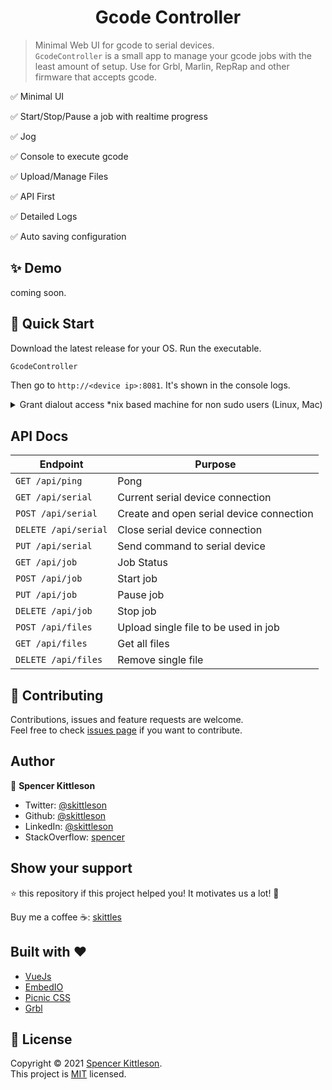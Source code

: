 ﻿<h1 align="center">Gcode Controller </h1>


> Minimal Web UI for gcode to serial devices.<br /> `GcodeController` is a small app to manage your gcode jobs with the least amount of setup.  Use for Grbl, Marlin, RepRap and other firmware that accepts gcode.

✅ Minimal UI

✅ Start/Stop/Pause a job with realtime progress

✅ Jog

✅ Console to execute gcode

✅ Upload/Manage Files

✅ API First

✅ Detailed Logs

✅ Auto saving configuration

## ✨ Demo

coming soon.



## 🚀 Quick Start

Download the latest release for your OS.  Run the executable. 

```sh
GcodeController
```

Then go to `http://<device ip>:8081`. It's shown in the console logs.

<details>
	<summary>Grant dialout access *nix based machine for non sudo users (Linux, Mac)</summary>
	
	Check user for dialout access
	`id -Gn <username>`

	If missing  `dialout` from the list then

	`sudo usermod -a -G dialout <username>`

	logout and login to ensure access is granted.
</details>

## API Docs

| **Endpoint**         | **Purpose**                              |
| -------------------- | ---------------------------------------- |
| `GET /api/ping`      | Pong                                     |
| `GET /api/serial`    | Current serial device connection         |
| `POST /api/serial`   | Create and open serial device connection |
| `DELETE /api/serial` | Close serial device connection           |
| `PUT /api/serial`    | Send command to serial device            |
| `GET /api/job`       | Job Status                               |
| `POST /api/job`      | Start job                                |
| `PUT /api/job`       | Pause job                                |
| `DELETE /api/job`    | Stop  job                                |
| `POST /api/files`    | Upload single file to be used in job     |
| `GET /api/files`     | Get all files                            |
| `DELETE /api/files`  | Remove single file                       |

## 🤝 Contributing

Contributions, issues and feature requests are welcome.<br />
Feel free to check [issues page](https://github.com/skittleson/GcodeController/issues) if you want to contribute.<br />

## Author

👤 **Spencer Kittleson**

- Twitter: [@skittleson](https://twitter.com/skittleson)
- Github: [@skittleson](https://github.com/skittleson)
- LinkedIn: [@skittleson](https://www.linkedin.com/in/skittleson)
- StackOverflow: [spencer](https://stackoverflow.com/users/2414540/spencer)

## Show your support

⭐️ this repository if this project helped you! It motivates us a lot! 👋

Buy me a coffee ☕: <a href="https://www.buymeacoffee.com/skittles">skittles</a><br />

## Built with ♥

- [VueJs](https://vuejs.org/)
- [EmbedIO](https://unosquare.github.io/embedio/)
- [Picnic CSS](https://picnicss.com/)
- [Grbl](https://github.com/grbl/grbl)

## 📝 License

Copyright © 2021 [Spencer Kittleson](https://github.com/skittleson).<br />
This project is [MIT](https://github.com/skittleson/GcodeController/blob/master/LICENSE) licensed.

